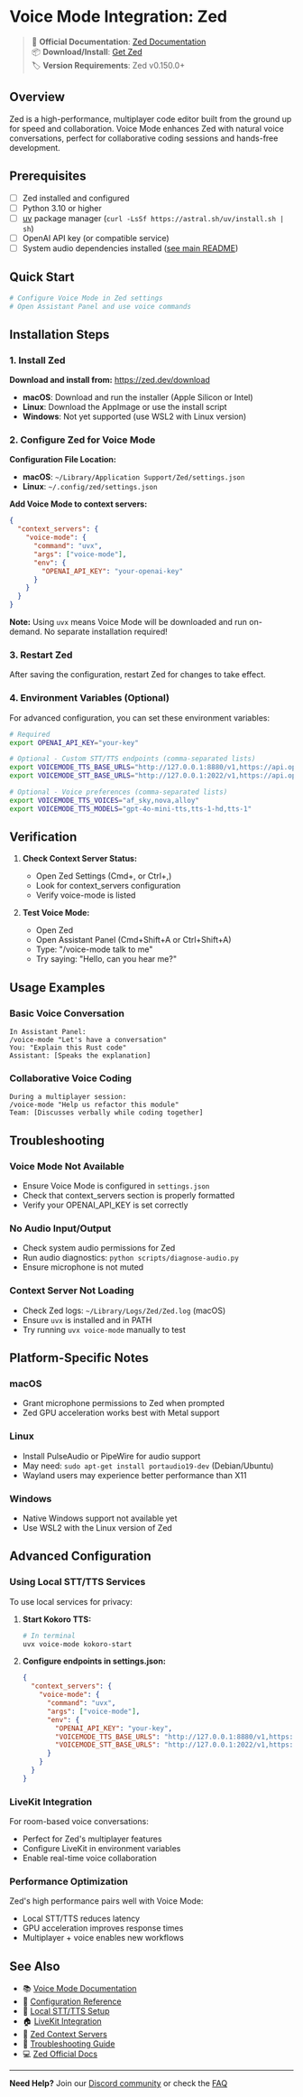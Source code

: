 # Voice Mode Integration: Zed

> 🔗 **Official Documentation**: [Zed Documentation](https://zed.dev/docs)  
> 📦 **Download/Install**: [Get Zed](https://zed.dev/download)  
> 🏷️ **Version Requirements**: Zed v0.150.0+

## Overview

Zed is a high-performance, multiplayer code editor built from the ground up for speed and collaboration. Voice Mode enhances Zed with natural voice conversations, perfect for collaborative coding sessions and hands-free development.

## Prerequisites

- [ ] Zed installed and configured
- [ ] Python 3.10 or higher
- [ ] [uv](https://github.com/astral-sh/uv) package manager (`curl -LsSf https://astral.sh/uv/install.sh | sh`)
- [ ] OpenAI API key (or compatible service)
- [ ] System audio dependencies installed ([see main README](../../README.md#system-dependencies))

## Quick Start

```bash
# Configure Voice Mode in Zed settings
# Open Assistant Panel and use voice commands
```

## Installation Steps

### 1. Install Zed

**Download and install from:** https://zed.dev/download

- **macOS**: Download and run the installer (Apple Silicon or Intel)
- **Linux**: Download the AppImage or use the install script  
- **Windows**: Not yet supported (use WSL2 with Linux version)

### 2. Configure Zed for Voice Mode

**Configuration File Location:**
- **macOS**: `~/Library/Application Support/Zed/settings.json`
- **Linux**: `~/.config/zed/settings.json`

**Add Voice Mode to context servers:**

```json
{
  "context_servers": {
    "voice-mode": {
      "command": "uvx",
      "args": ["voice-mode"],
      "env": {
        "OPENAI_API_KEY": "your-openai-key"
      }
    }
  }
}
```

**Note:** Using `uvx` means Voice Mode will be downloaded and run on-demand. No separate installation required!

### 3. Restart Zed

After saving the configuration, restart Zed for changes to take effect.

### 4. Environment Variables (Optional)

For advanced configuration, you can set these environment variables:

```bash
# Required
export OPENAI_API_KEY="your-key"

# Optional - Custom STT/TTS endpoints (comma-separated lists)
export VOICEMODE_TTS_BASE_URLS="http://127.0.0.1:8880/v1,https://api.openai.com/v1"
export VOICEMODE_STT_BASE_URLS="http://127.0.0.1:2022/v1,https://api.openai.com/v1"

# Optional - Voice preferences (comma-separated lists)
export VOICEMODE_TTS_VOICES="af_sky,nova,alloy"
export VOICEMODE_TTS_MODELS="gpt-4o-mini-tts,tts-1-hd,tts-1"
```

## Verification

1. **Check Context Server Status:**
   - Open Zed Settings (Cmd+, or Ctrl+,)
   - Look for context_servers configuration
   - Verify voice-mode is listed

2. **Test Voice Mode:**
   - Open Zed
   - Open Assistant Panel (Cmd+Shift+A or Ctrl+Shift+A)
   - Type: "/voice-mode talk to me"
   - Try saying: "Hello, can you hear me?"

## Usage Examples

### Basic Voice Conversation
```
In Assistant Panel:
/voice-mode "Let's have a conversation"
You: "Explain this Rust code"
Assistant: [Speaks the explanation]
```

### Collaborative Voice Coding
```
During a multiplayer session:
/voice-mode "Help us refactor this module"
Team: [Discusses verbally while coding together]
```

## Troubleshooting

### Voice Mode Not Available
- Ensure Voice Mode is configured in `settings.json`
- Check that context_servers section is properly formatted
- Verify your OPENAI_API_KEY is set correctly

### No Audio Input/Output
- Check system audio permissions for Zed
- Run audio diagnostics: `python scripts/diagnose-audio.py`
- Ensure microphone is not muted

### Context Server Not Loading
- Check Zed logs: `~/Library/Logs/Zed/Zed.log` (macOS)
- Ensure `uvx` is installed and in PATH
- Try running `uvx voice-mode` manually to test

## Platform-Specific Notes

### macOS
- Grant microphone permissions to Zed when prompted
- Zed GPU acceleration works best with Metal support

### Linux
- Install PulseAudio or PipeWire for audio support
- May need: `sudo apt-get install portaudio19-dev` (Debian/Ubuntu)
- Wayland users may experience better performance than X11

### Windows
- Native Windows support not available yet
- Use WSL2 with the Linux version of Zed

## Advanced Configuration

### Using Local STT/TTS Services

To use local services for privacy:

1. **Start Kokoro TTS:**
   ```bash
   # In terminal
   uvx voice-mode kokoro-start
   ```

2. **Configure endpoints in settings.json:**
   ```json
   {
     "context_servers": {
       "voice-mode": {
         "command": "uvx",
         "args": ["voice-mode"],
         "env": {
           "OPENAI_API_KEY": "your-key",
           "VOICEMODE_TTS_BASE_URLS": "http://127.0.0.1:8880/v1,https://api.openai.com/v1",
           "VOICEMODE_STT_BASE_URLS": "http://127.0.0.1:2022/v1,https://api.openai.com/v1"
         }
       }
     }
   }
   ```

### LiveKit Integration

For room-based voice conversations:
- Perfect for Zed's multiplayer features
- Configure LiveKit in environment variables
- Enable real-time voice collaboration

### Performance Optimization

Zed's high performance pairs well with Voice Mode:
- Local STT/TTS reduces latency
- GPU acceleration improves response times
- Multiplayer + voice enables new workflows

## See Also

- 📚 [Voice Mode Documentation](../../README.md)
- 🔧 [Configuration Reference](../configuration.md)
- 🎤 [Local STT/TTS Setup](../whisper.md)
- 🏠 [LiveKit Integration](../livekit/README.md)
- 💬 [Zed Context Servers](https://zed.dev/docs/context-servers)
- 🐛 [Troubleshooting Guide](../troubleshooting/README.md)
- 💻 [Zed Official Docs](https://zed.dev/docs)

---

**Need Help?** Join our [Discord community](https://discord.gg/gVHPPK5U) or check the [FAQ](../../README.md#troubleshooting)
